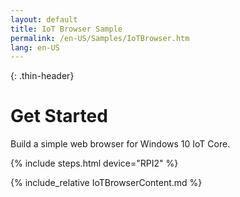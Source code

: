 ```yaml
---
layout: default
title: IoT Browser Sample
permalink: /en-US/Samples/IoTBrowser.htm
lang: en-US
---
```


{: .thin-header}
# Get Started
Build a simple web browser for Windows 10 IoT Core.

{% include steps.html device="RPI2" %}

{% include_relative IoTBrowserContent.md %}
